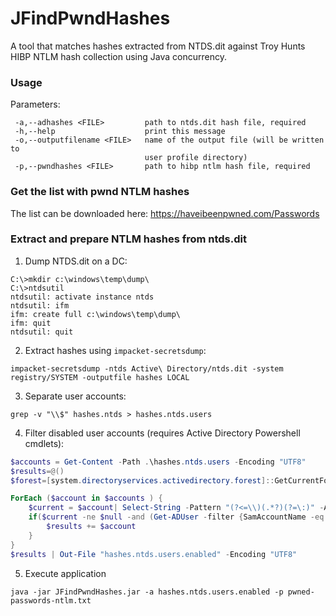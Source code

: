 # JFindPwndHashes
A tool that matches hashes extracted from NTDS.dit against Troy Hunts HIBP NTLM hash collection using Java concurrency.

### Usage
Parameters:
```
 -a,--adhashes <FILE>         path to ntds.dit hash file, required
 -h,--help                    print this message
 -o,--outputfilename <FILE>   name of the output file (will be written to
                              user profile directory)
 -p,--pwndhashes <FILE>       path to hibp ntlm hash file, required
```

### Get the list with pwnd NTLM hashes 

The list can be downloaded here: https://haveibeenpwned.com/Passwords

### Extract and prepare NTLM hashes from ntds.dit

1. Dump NTDS.dit on a DC:
```
C:\>mkdir c:\windows\temp\dump\
C:\>ntdsutil
ntdsutil: activate instance ntds
ntdsutil: ifm
ifm: create full c:\windows\temp\dump\
ifm: quit
ntdsutil: quit
```
2. Extract hashes using `impacket-secretsdump`:
```
impacket-secretsdump -ntds Active\ Directory/ntds.dit -system registry/SYSTEM -outputfile hashes LOCAL
```
3. Separate user accounts:
```
grep -v "\\$" hashes.ntds > hashes.ntds.users
```
4. Filter disabled user accounts (requires Active Directory Powershell cmdlets):
```powershell
$accounts = Get-Content -Path .\hashes.ntds.users -Encoding "UTF8"
$results=@()
$forest=[system.directoryservices.activedirectory.forest]::GetCurrentForest().Name+':3268'

ForEach ($account in $accounts ) {
	$current = $account| Select-String -Pattern "(?<=\\)(.*?)(?=\:)" -AllMatches | Select-Object -Expand matches | Select-Object -Expand Value
	if($current -ne $null -and (Get-ADUser -filter {SamAccountName -eq $current } -Properties SamAccountName,Enabled -Server $forest).Enabled) {
		$results += $account
	} 
}
$results | Out-File "hashes.ntds.users.enabled" -Encoding "UTF8"
```

5. Execute application
```
java -jar JFindPwndHashes.jar -a hashes.ntds.users.enabled -p pwned-passwords-ntlm.txt
```